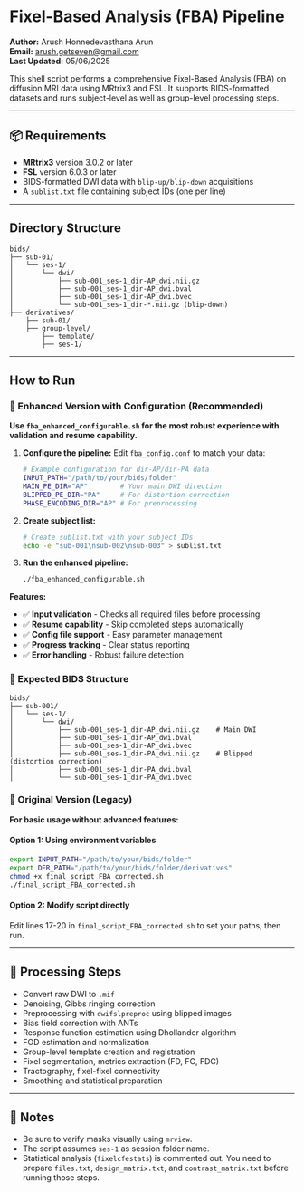 
# Fixel-Based Analysis (FBA) Pipeline

**Author:** Arush Honnedevasthana Arun  
**Email:** arush.getseven@gmail.com  
**Last Updated:** 05/06/2025

This shell script performs a comprehensive Fixel-Based Analysis (FBA) on diffusion MRI data using MRtrix3 and FSL. It supports BIDS-formatted datasets and runs subject-level as well as group-level processing steps.

---

## 📦 Requirements

- **MRtrix3** version 3.0.2 or later
- **FSL** version 6.0.3 or later
- BIDS-formatted DWI data with `blip-up/blip-down` acquisitions
- A `sublist.txt` file containing subject IDs (one per line)

---

## Directory Structure

```
bids/
├── sub-01/
│   └── ses-1/
│       └── dwi/
│           ├── sub-001_ses-1_dir-AP_dwi.nii.gz
│           ├── sub-001_ses-1_dir-AP_dwi.bval
│           ├── sub-001_ses-1_dir-AP_dwi.bvec
│           └── sub-001_ses-1_dir-*.nii.gz (blip-down)
├── derivatives/
    ├── sub-01/
    ├── group-level/
        ├── template/
        ├── ses-1/
```

---

## How to Run

### 🚀 Enhanced Version with Configuration (Recommended)

**Use `fba_enhanced_configurable.sh` for the most robust experience with validation and resume capability.**

1. **Configure the pipeline:**
   Edit `fba_config.conf` to match your data:
   ```bash
   # Example configuration for dir-AP/dir-PA data
   INPUT_PATH="/path/to/your/bids/folder"
   MAIN_PE_DIR="AP"        # Your main DWI direction
   BLIPPED_PE_DIR="PA"     # For distortion correction
   PHASE_ENCODING_DIR="AP" # For preprocessing
   ```

2. **Create subject list:**
   ```bash
   # Create sublist.txt with your subject IDs
   echo -e "sub-001\nsub-002\nsub-003" > sublist.txt
   ```

3. **Run the enhanced pipeline:**
   ```bash
   ./fba_enhanced_configurable.sh
   ```

**Features:**
- ✅ **Input validation** - Checks all required files before processing
- ✅ **Resume capability** - Skip completed steps automatically  
- ✅ **Config file support** - Easy parameter management
- ✅ **Progress tracking** - Clear status reporting
- ✅ **Error handling** - Robust failure detection

### 📁 Expected BIDS Structure
```
bids/
├── sub-001/
│   └── ses-1/
│       └── dwi/
│           ├── sub-001_ses-1_dir-AP_dwi.nii.gz    # Main DWI
│           ├── sub-001_ses-1_dir-AP_dwi.bval
│           ├── sub-001_ses-1_dir-AP_dwi.bvec
│           ├── sub-001_ses-1_dir-PA_dwi.nii.gz    # Blipped (distortion correction)
│           ├── sub-001_ses-1_dir-PA_dwi.bval
│           └── sub-001_ses-1_dir-PA_dwi.bvec
```

### 🔄 Original Version (Legacy)

**For basic usage without advanced features:**

#### Option 1: Using environment variables
```bash
export INPUT_PATH="/path/to/your/bids/folder"
export DER_PATH="/path/to/your/bids/folder/derivatives"
chmod +x final_script_FBA_corrected.sh
./final_script_FBA_corrected.sh
```

#### Option 2: Modify script directly  
Edit lines 17-20 in `final_script_FBA_corrected.sh` to set your paths, then run.

---

## 🔄 Processing Steps

- Convert raw DWI to `.mif`
- Denoising, Gibbs ringing correction
- Preprocessing with `dwifslpreproc` using blipped images
- Bias field correction with ANTs
- Response function estimation using Dhollander algorithm
- FOD estimation and normalization
- Group-level template creation and registration
- Fixel segmentation, metrics extraction (FD, FC, FDC)
- Tractography, fixel-fixel connectivity
- Smoothing and statistical preparation

---

## 📌 Notes

- Be sure to verify masks visually using `mrview`.
- The script assumes `ses-1` as session folder name.
- Statistical analysis (`fixelcfestats`) is commented out. You need to prepare `files.txt`, `design_matrix.txt`, and `contrast_matrix.txt` before running those steps.

